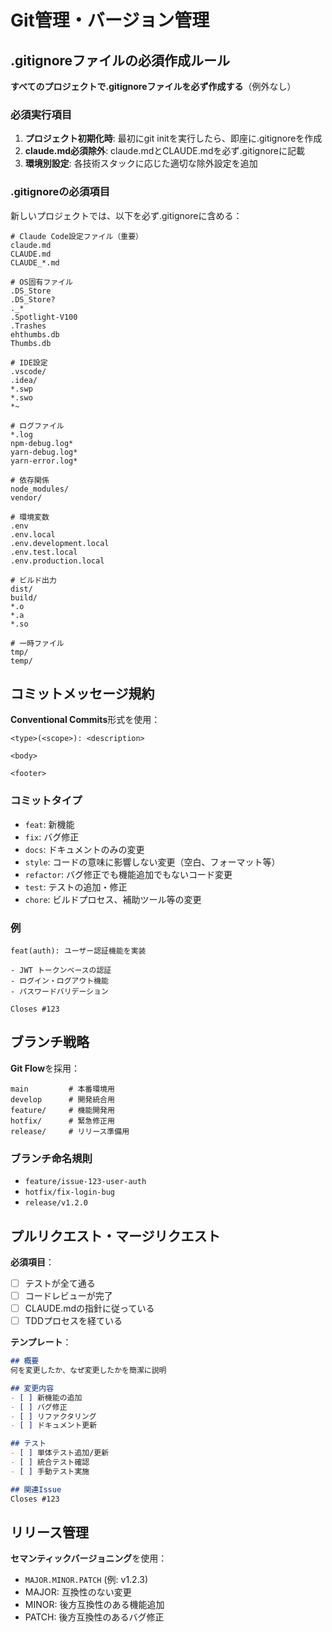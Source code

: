# Git管理・バージョン管理

## .gitignoreファイルの必須作成ルール
**すべてのプロジェクトで.gitignoreファイルを必ず作成する**（例外なし）

### 必須実行項目
1. **プロジェクト初期化時**: 最初にgit initを実行したら、即座に.gitignoreを作成
2. **claude.md必須除外**: claude.mdとCLAUDE.mdを必ず.gitignoreに記載
3. **環境別設定**: 各技術スタックに応じた適切な除外設定を追加

### .gitignoreの必須項目
新しいプロジェクトでは、以下を必ず.gitignoreに含める：

```gitignore
# Claude Code設定ファイル（重要）
claude.md
CLAUDE.md
CLAUDE_*.md

# OS固有ファイル
.DS_Store
.DS_Store?
._*
.Spotlight-V100
.Trashes
ehthumbs.db
Thumbs.db

# IDE設定
.vscode/
.idea/
*.swp
*.swo
*~

# ログファイル
*.log
npm-debug.log*
yarn-debug.log*
yarn-error.log*

# 依存関係
node_modules/
vendor/

# 環境変数
.env
.env.local
.env.development.local
.env.test.local
.env.production.local

# ビルド出力
dist/
build/
*.o
*.a
*.so

# 一時ファイル
tmp/
temp/
```

## コミットメッセージ規約
**Conventional Commits**形式を使用：

```
<type>(<scope>): <description>

<body>

<footer>
```

### コミットタイプ
- `feat`: 新機能
- `fix`: バグ修正
- `docs`: ドキュメントのみの変更
- `style`: コードの意味に影響しない変更（空白、フォーマット等）
- `refactor`: バグ修正でも機能追加でもないコード変更
- `test`: テストの追加・修正
- `chore`: ビルドプロセス、補助ツール等の変更

### 例
```
feat(auth): ユーザー認証機能を実装

- JWT トークンベースの認証
- ログイン・ログアウト機能
- パスワードバリデーション

Closes #123
```

## ブランチ戦略
**Git Flow**を採用：

```
main         # 本番環境用
develop      # 開発統合用
feature/     # 機能開発用
hotfix/      # 緊急修正用
release/     # リリース準備用
```

### ブランチ命名規則
- `feature/issue-123-user-auth`
- `hotfix/fix-login-bug`
- `release/v1.2.0`

## プルリクエスト・マージリクエスト
**必須項目**：
- [ ] テストが全て通る
- [ ] コードレビューが完了
- [ ] CLAUDE.mdの指針に従っている
- [ ] TDDプロセスを経ている

**テンプレート**：
```markdown
## 概要
何を変更したか、なぜ変更したかを簡潔に説明

## 変更内容
- [ ] 新機能の追加
- [ ] バグ修正
- [ ] リファクタリング
- [ ] ドキュメント更新

## テスト
- [ ] 単体テスト追加/更新
- [ ] 統合テスト確認
- [ ] 手動テスト実施

## 関連Issue
Closes #123
```

## リリース管理
**セマンティックバージョニング**を使用：
- `MAJOR.MINOR.PATCH` (例: v1.2.3)
- MAJOR: 互換性のない変更
- MINOR: 後方互換性のある機能追加
- PATCH: 後方互換性のあるバグ修正